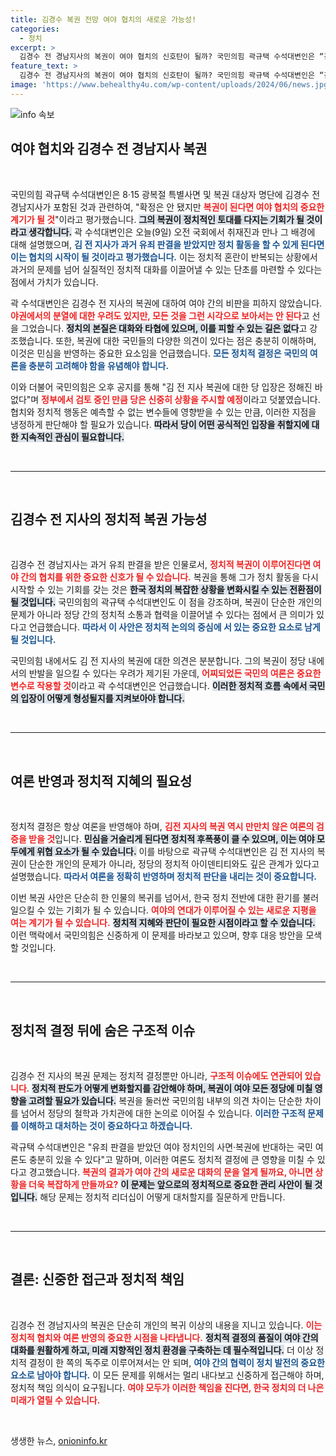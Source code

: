 ```yaml
---
title: 김경수 복권 전망 여야 협치의 새로운 가능성!
categories:
  - 정치
excerpt: >
  김경수 전 경남지사의 복권이 여야 협치의 신호탄이 될까? 국민의힘 곽규택 수석대변인은 “김 전 지사가 복권된다면 정치적 변화의 기초가 마련될 것”이라고 강조했습니다. 복권 여부에 대한 당 내 의견은 엇갈리지만, 상황을 주의 깊게 지켜볼 예정이다. 클릭해서 더 많은 이야기를 확인하세요!
feature_text: >
  김경수 전 경남지사의 복권이 여야 협치의 신호탄이 될까? 국민의힘 곽규택 수석대변인은 “김 전 지사가 복권된다면 정치적 변화의 기초가 마련될 것”이라고 강조했습니다. 복권 여부에 대한 당 내 의견은 엇갈리지만, 상황을 주의 깊게 지켜볼 예정이다. 클릭해서 더 많은 이야기를 확인하세요!
image: 'https://www.behealthy4u.com/wp-content/uploads/2024/06/news.jpg'
---
```


<p><img src="https://www.behealthy4u.com/wp-content/uploads/2024/06/news.jpg" alt="info 속보" /></p>

<h2 data-ke-size="size26">여야 협치와 김경수 전 경남지사 복권</h2>

<p data-ke-size="size16">&nbsp;</p>

<p>국민의힘 곽규택 수석대변인은 8·15 광복절 특별사면 및 복권 대상자 명단에 김경수 전 경남지사가 포함된 것과 관련하여, "확정은 안 됐지만 <b><span style="color: #ee2323;">복권이 된다면 여야 협치의 중요한 계기가 될 것</span></b>"이라고 평가했습니다. <b><span style="background-color: #21538527;">그의 복권이 정치적인 토대를 다지는 기회가 될 것이라고 생각합니다.</span></b> 곽 수석대변인은 오늘(9일) 오전 국회에서 취재진과 만나 그 배경에 대해 설명했으며, <b><span style="color: #1a5490;">김 전 지사가 과거 유죄 판결을 받았지만 정치 활동을 할 수 있게 된다면 이는 협치의 시작이 될 것이라고 평가했습니다.</span></b> 이는 정치적 혼란이 반복되는 상황에서 과거의 문제를 넘어 실질적인 정치적 대화를 이끌어낼 수 있는 단초를 마련할 수 있다는 점에서 가치가 있습니다.</p>

<p>곽 수석대변인은 김경수 전 지사의 복권에 대하여 여야 간의 비판을 피하지 않았습니다. <b><span style="color: #ee2323;">야권에서의 분열에 대한 우려도 있지만, 모든 것을 그런 시각으로 보아서는 안 된다</span></b>고 선을 그었습니다. <b><span style="background-color: #21538527;">정치의 본질은 대화와 타협에 있으며, 이를 피할 수 있는 길은 없다</span></b>고 강조했습니다. 또한, 복권에 대한 국민들의 다양한 의견이 있다는 점은 충분히 이해하며, 이것은 민심을 반영하는 중요한 요소임을 언급했습니다. <b><span style="color: #1a5490;">모든 정치적 결정은 국민의 여론을 충분히 고려해야 함을 유념해야 합니다.</span></b></p>

<p>이와 더불어 국민의힘은 오후 공지를 통해 "김 전 지사 복권에 대한 당 입장은 정해진 바 없다"며 <b><span style="color: #ee2323;">정부에서 검토 중인 만큼 당은 신중히 상황을 주시할 예정</span></b>이라고 덧붙였습니다. 협치와 정치적 행동은 예측할 수 없는 변수들에 영향받을 수 있는 만큼, 이러한 지점을 냉정하게 판단해야 할 필요가 있습니다. <b><span style="background-color: #21538527;">따라서 당이 어떤 공식적인 입장을 취할지에 대한 지속적인 관심이 필요합니다.</span></b></p>

<p data-ke-size="size16">&nbsp;</p> 

<hr />

<p data-ke-size="size16">&nbsp;</p>

<h2 data-ke-size="size26">김경수 전 지사의 정치적 복권 가능성</h2>

<p data-ke-size="size16">&nbsp;</p>

<p>김경수 전 경남지사는 과거 유죄 판결을 받은 인물로서, <b><span style="color: #ee2323;">정치적 복권이 이루어진다면 여야 간의 협치를 위한 중요한 신호가 될 수 있습니다.</span></b> 복권을 통해 그가 정치 활동을 다시 시작할 수 있는 기회를 갖는 것은 <b><span style="background-color: #21538527;">한국 정치의 복잡한 상황을 변화시킬 수 있는 전환점이 될 것입니다.</span></b> 국민의힘의 곽규택 수석대변인도 이 점을 강조하며, 복권이 단순한 개인의 문제가 아니라 정당 간의 정치적 소통과 협력을 이끌어낼 수 있다는 점에서 큰 의미가 있다고 언급했습니다. <b><span style="color: #1a5490;">따라서 이 사안은 정치적 논의의 중심에 서 있는 중요한 요소로 남게 될 것입니다.</span></b></p>

<p>국민의힘 내에서도 김 전 지사의 복권에 대한 의견은 분분합니다. 그의 복권이 정당 내에서의 반발을 일으킬 수 있다는 우려가 제기된 가운데, <b><span style="color: #ee2323;">어찌되었든 국민의 여론은 중요한 변수로 작용할 것</span></b>이라고 곽 수석대변인은 언급했습니다. <b><span style="background-color: #21538527;">이러한 정치적 흐름 속에서 국민의 입장이 어떻게 형성될지를 지켜보아야 합니다.</span></b> </p>

<p data-ke-size="size16">&nbsp;</p>

<hr />

<p data-ke-size="size16">&nbsp;</p>

<h2 data-ke-size="size26">여론 반영과 정치적 지혜의 필요성</h2>

<p data-ke-size="size16">&nbsp;</p>

<p>정치적 결정은 항상 여론을 반영해야 하며, <b><span style="color: #ee2323;">김전 지사의 복권 역시 만만치 않은 여론의 검증을 받을 것</span></b>입니다. <b><span style="background-color: #21538527;">민심을 거슬리게 된다면 정치적 후폭풍이 클 수 있으며, 이는 여야 모두에게 위협 요소가 될 수 있습니다.</span></b> 이를 바탕으로 곽규택 수석대변인은 김 전 지사의 복권이 단순한 개인의 문제가 아니라, 정당의 정치적 아이덴티티와도 깊은 관계가 있다고 설명했습니다. <b><span style="color: #1a5490;">따라서 여론을 정확히 반영하며 정치적 판단을 내리는 것이 중요합니다.</span></b></p>

<p>이번 복권 사안은 단순히 한 인물의 복귀를 넘어서, 한국 정치 전반에 대한 환기를 불러일으킬 수 있는 기회가 될 수 있습니다. <b><span style="color: #ee2323;">여야의 연대가 이루어질 수 있는 새로운 지평을 여는 계기가 될 수 있습니다.</span></b> <b><span style="background-color: #21538527;">정치적 지혜와 판단이 필요한 시점이라고 할 수 있습니다.</span></b> 이런 맥락에서 국민의힘은 신중하게 이 문제를 바라보고 있으며, 향후 대응 방안을 모색할 것입니다.</p>

<p data-ke-size="size16">&nbsp;</p>

<hr />

<p data-ke-size="size16">&nbsp;</p>

<h2 data-ke-size="size26">정치적 결정 뒤에 숨은 구조적 이슈</h2>

<p data-ke-size="size16">&nbsp;</p>

<p>김경수 전 지사의 복권 문제는 정치적 결정뿐만 아니라, <b><span style="color: #ee2323;">구조적 이슈에도 연관되어 있습니다</span></b>. <b><span style="background-color: #21538527;">정치적 판도가 어떻게 변화할지를 감안해야 하며, 복권이 여야 모든 정당에 미칠 영향을 고려할 필요가 있습니다.</span></b> 복권을 둘러싼 국민의힘 내부의 의견 차이는 단순한 차이를 넘어서 정당의 철학과 가치관에 대한 논의로 이어질 수 있습니다. <b><span style="color: #1a5490;">이러한 구조적 문제를 이해하고 대처하는 것이 중요하다고 하겠습니다.</span></b></p>

<p>곽규택 수석대변인은 "유죄 판결을 받았던 여야 정치인의 사면·복권에 반대하는 국민 여론도 충분히 있을 수 있다"고 말하며, 이러한 여론도 정치적 결정에 큰 영향을 미칠 수 있다고 경고했습니다. <b><span style="color: #ee2323;">복권의 결과가 여야 간의 새로운 대화의 문을 열게 될까요, 아니면 상황을 더욱 복잡하게 만들까요?</span></b> <b><span style="background-color: #21538527;">이 문제는 앞으로의 정치적으로 중요한 관리 사안이 될 것입니다.</span></b> 해당 문제는 정치적 리더십이 어떻게 대처할지를 질문하게 만듭니다.</p>

<p data-ke-size="size16">&nbsp;</p>

<hr />

<p data-ke-size="size16">&nbsp;</p>

<h2 data-ke-size="size26">결론: 신중한 접근과 정치적 책임</h2>

<p data-ke-size="size16">&nbsp;</p>

<p>김경수 전 경남지사의 복권은 단순히 개인의 복귀 이상의 내용을 지니고 있습니다. <b><span style="color: #ee2323;">이는 정치적 협치와 여론 반영의 중요한 시점을 나타냅니다.</span></b> <b><span style="background-color: #21538527;">정치적 결정의 품질이 여야 간의 대화를 원활하게 하고, 미래 지향적인 정치 환경을 구축하는 데 필수적입니다.</span></b> 더 이상 정치적 결정이 한 쪽의 독주로 이루어져서는 안 되며, <b><span style="color: #1a5490;">여야 간의 협력이 정치 발전의 중요한 요소로 남아야 합니다.</span></b> 이 모든 문제를 위해서는 멀리 내다보고 신중하게 접근해야 하며, 정치적 책임 의식이 요구됩니다. <b><span style="color: #ee2323;">여야 모두가 이러한 책임을 진다면, 한국 정치의 더 나은 미래가 열릴 수 있습니다.</span></b></p>

<p data-ke-size="size16">&nbsp;</p>
생생한 뉴스, <a href="https://onioninfo.kr" rel="dofollow">onioninfo.kr</a>


